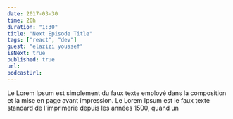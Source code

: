 ```yaml
---
date: 2017-03-30
time: 20h
duration: "1:30"
title: "Next Episode Title"
tags: ["react", "dev"]
guest: "elazizi youssef"
isNext: true
published: true
url:
podcastUrl:
---
```


Le Lorem Ipsum est simplement du faux texte employé dans la
composition et la mise en page avant impression. Le Lorem Ipsum est le
faux texte standard de l'imprimerie depuis les années 1500, quand un
